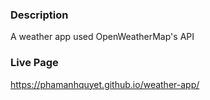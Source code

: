 ### Description
A weather app used OpenWeatherMap's API 

### Live Page
https://phamanhquyet.github.io/weather-app/
